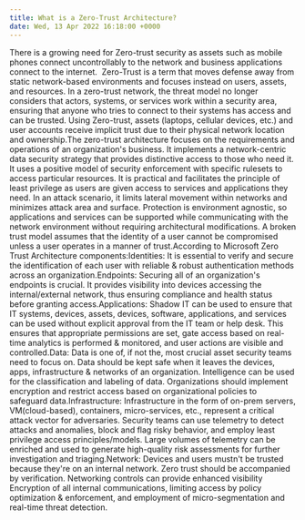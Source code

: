 ```yaml
---
title: What is a Zero-Trust Architecture?
date: Wed, 13 Apr 2022 16:18:00 +0000
---
```

There is a growing need for Zero-trust security as assets such as mobile phones connect uncontrollably to the network and business applications connect to the internet.  Zero-Trust is a term that moves defense away from static network-based environments and focuses instead on users, assets, and resources. In a zero-trust network, the threat model no longer considers that actors, systems, or services work within a security area, ensuring that anyone who tries to connect to their systems has access and can be trusted. Using Zero-trust, assets (laptops, cellular devices, etc.) and user accounts receive implicit trust due to their physical network location and ownership.The zero-trust architecture focuses on the requirements and operations of an organization's business. It implements a network-centric data security strategy that provides distinctive access to those who need it. It uses a positive model of security enforcement with specific rulesets to access particular resources. It is practical and facilitates the principle of least privilege as users are given access to services and applications they need. In an attack scenario, it limits lateral movement within networks and minimizes attack area and surface. Protection is environment agnostic, so applications and services can be supported while communicating with the network environment without requiring architectural modifications. A broken trust model assumes that the identity of a user cannot be compromised unless a user operates in a manner of trust.According to Microsoft Zero Trust Architecture components:Identities: It is essential to verify and secure the identification of each user with reliable & robust authentication methods across an organization.Endpoints: Securing all of an organization's endpoints is crucial. It provides visibility into devices accessing the internal/external network, thus ensuring compliance and health status before granting access.Applications: Shadow IT can be used to ensure that IT systems, devices, assets, devices, software, applications, and services can be used without explicit approval from the IT team or help desk. This ensures that appropriate permissions are set, gate access based on real-time analytics is performed & monitored, and user actions are visible and controlled.Data: Data is one of, if not the, most crucial asset security teams need to focus on. Data should be kept safe when it leaves the devices, apps, infrastructure & networks of an organization. Intelligence can be used for the classification and labeling of data. Organizations should implement encryption and restrict access based on organizational policies to safeguard data.Infrastructure: Infrastructure in the form of on-prem servers, VM(cloud-based), containers, micro-services, etc., represent a critical attack vector for adversaries. Security teams can use telemetry to detect attacks and anomalies, block and flag risky behavior, and employ least privilege access principles/models. Large volumes of telemetry can be enriched and used to generate high-quality risk assessments for further investigation and triaging.Network: Devices and users mustn't be trusted because they're on an internal network. Zero trust should be accompanied by verification. Networking controls can provide enhanced visibility Encryption of all internal communications, limiting access by policy optimization & enforcement, and employment of micro-segmentation and real-time threat detection.